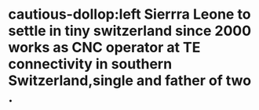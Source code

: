 # cautious-dollop:left Sierrra Leone to settle in tiny switzerland since 2000 works as CNC operator at TE connectivity in southern Switzerland,single and father of two .
